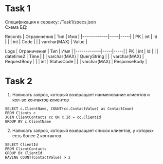 # Task 1
Спецификация к сервису: /Task1/specs.json<br/>
Схема БД:<br/>

Records
| Ограничения | Тип | Имя |
|-------------|-----|-----|
| PK | int | Id |
| | int | Code |
| | varchar(MAX) | Value |

Logs
| Ограничения | Тип | Имя |
|-------------|-----|-----|
| PK | int | Id |
| | datetime2 | Time |
| | varchar(MAX) | QueryString |
| | varchar(MAX) | RequestBody |
| | int | StatusCode |
| | varchar(MAX) | ResponseBody |

# Task 2
1. Написать запрос, который возвращает наименование клиентов и кол-во контактов клиентов
```
SELECT c.ClientName, COUNT(cc.ContactValue) as ContactCount
FROM Clients c
JOIN ClientContacts cc ON c.Id = cc.ClientId
GROUP BY c.ClientName
```

2. Написать запрос, который возвращает список клиентов, у которых есть более 2 контактов
```
SELECT ClientId
FROM ClientContacts
GROUP BY ClientId
HAVING COUNT(ContactValue) > 2
```
